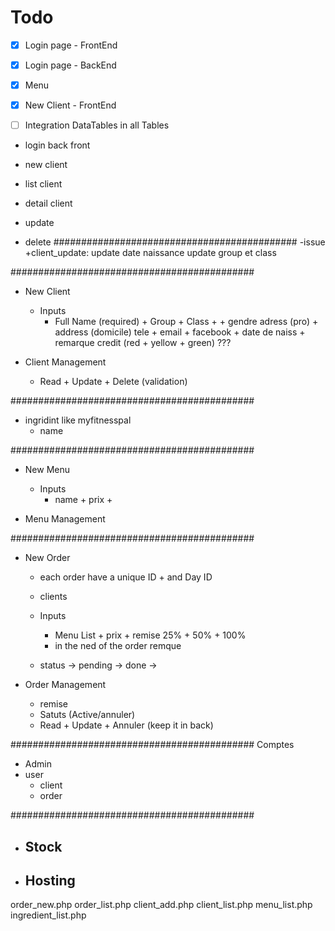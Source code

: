 # Todo
- [x] Login page - FrontEnd
- [x] Login page - BackEnd
- [x] Menu
- [x] New Client - FrontEnd

- [ ] Integration DataTables in all Tables


- login back front

- new client
- list client
- detail client
- update
- delete
############################################
-issue
  +client_update: 
  update date naissance
  update group et class 
  







############################################
- New Client
  - Inputs
    - Full Name (required) + Group + Class + + gendre 
    adress (pro) + address (domicile)
    tele + email + facebook + date de naiss + 
    remarque
    credit (red + yellow + green) ???

- Client Management
  - Read + Update + Delete (validation)


############################################
- ingridint like myfitnesspal
  - name


############################################
- New Menu
  - Inputs
    - name + prix + 

- Menu Management


############################################
- New Order
  - each order have a unique ID + and Day ID
  - clients
  - Inputs
    - Menu List + prix + remise 25% + 50% + 100%
    - in the ned of the order remque


  - status -> pending -> done ->

- Order Management
  - remise
  - Satuts (Active/annuler)
  - Read + Update + Annuler (keep it in back)


############################################
Comptes
- Admin
- user
  - client
  - order

############################################





- Stock
  - 

- Hosting
  - 


order_new.php order_list.php client_add.php client_list.php menu_list.php ingredient_list.php